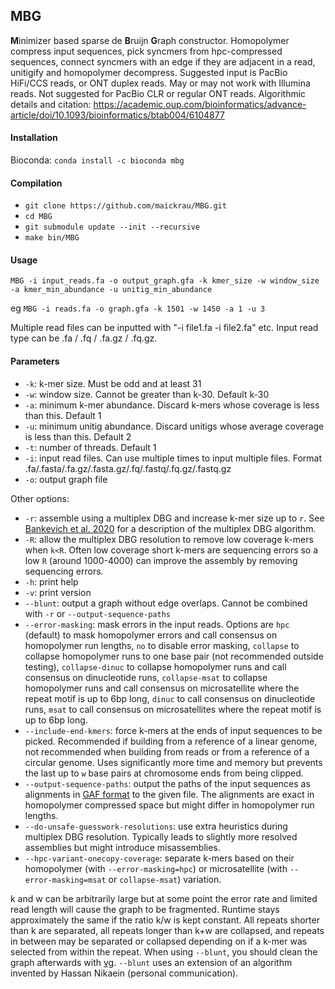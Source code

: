## MBG

<strong>M</strong>inimizer based sparse de <strong>B</strong>ruijn <strong>G</strong>raph constructor. Homopolymer compress input sequences, pick syncmers from hpc-compressed sequences, connect syncmers with an edge if they are adjacent in a read, unitigify and homopolymer decompress. Suggested input is PacBio HiFi/CCS reads, or ONT duplex reads. May or may not work with Illumina reads. Not suggested for PacBio CLR or regular ONT reads. Algorithmic details and citation: https://academic.oup.com/bioinformatics/advance-article/doi/10.1093/bioinformatics/btab004/6104877

#### Installation

Bioconda: `conda install -c bioconda mbg`

#### Compilation

- `git clone https://github.com/maickrau/MBG.git`
- `cd MBG`
- `git submodule update --init --recursive`
- `make bin/MBG`

#### Usage

`MBG -i input_reads.fa -o output_graph.gfa -k kmer_size -w window_size -a kmer_min_abundance -u unitig_min_abundance`

eg `MBG -i reads.fa -o graph.gfa -k 1501 -w 1450 -a 1 -u 3`

Multiple read files can be inputted with "-i file1.fa -i file2.fa" etc. Input read type can be .fa / .fq / .fa.gz / .fq.gz.

#### Parameters

- `-k`: k-mer size. Must be odd and at least 31
- `-w`: window size. Cannot be greater than k-30. Default k-30
- `-a`: minimum k-mer abundance. Discard k-mers whose coverage is less than this. Default 1
- `-u`: minimum unitig abundance. Discard unitigs whose average coverage is less than this. Default 2
- `-t`: number of threads. Default 1
- `-i`: input read files. Can use multiple times to input multiple files. Format .fa/.fasta/.fa.gz/.fasta.gz/.fq/.fastq/.fq.gz/.fastq.gz
- `-o`: output graph file

Other options:
- `-r`: assemble using a multiplex DBG and increase k-mer size up to `r`. See [Bankevich et al. 2020](https://www.biorxiv.org/content/10.1101/2020.12.10.420448v2) for a description of the multiplex DBG algorithm.
- `-R`: allow the multiplex DBG resolution to remove low coverage k-mers when `k<R`. Often low coverage short k-mers are sequencing errors so a low `R` (around 1000-4000) can improve the assembly by removing sequencing errors.
- `-h`: print help
- `-v`: print version
- `--blunt`: output a graph without edge overlaps. Cannot be combined with `-r` or `--output-sequence-paths`
- `--error-masking`: mask errors in the input reads. Options are `hpc` (default) to mask homopolymer errors and call consensus on homopolymer run lengths, `no` to disable error masking, `collapse` to collapse homopolymer runs to one base pair (not recommended outside testing), `collapse-dinuc` to collapse homopolymer runs and call consensus on dinucleotide runs, `collapse-msat` to collapse homopolymer runs and call consensus on microsatellite where the repeat motif is up to 6bp long, `dinuc` to call consensus on dinucleotide runs, `msat` to call consensus on microsatellites where the repeat motif is up to 6bp long.
- `--include-end-kmers`: force k-mers at the ends of input sequences to be picked. Recommended if building from a reference of a linear genome, not recommended when building from reads or from a reference of a circular genome. Uses significantly more time and memory but prevents the last up to `w` base pairs at chromosome ends from being clipped.
- `--output-sequence-paths`: output the paths of the input sequences as alignments in [GAF format](https://github.com/lh3/gfatools/blob/master/doc/rGFA.md#the-graph-alignment-format-gaf) to the given file. The alignments are exact in homopolymer compressed space but might differ in homopolymer run lengths.
- `--do-unsafe-guesswork-resolutions`: use extra heuristics during multiplex DBG resolution. Typically leads to slightly more resolved assemblies but might introduce misassemblies.
- `--hpc-variant-onecopy-coverage`: separate k-mers based on their homopolymer (with `--error-masking=hpc`) or microsatellite (with `--error-masking=msat` or `collapse-msat`) variation.

k and w can be arbitrarily large but at some point the error rate and limited read length will cause the graph to be fragmented. Runtime stays approximately the same if the ratio k/w is kept constant. All repeats shorter than k are separated, all repeats longer than k+w are collapsed, and repeats in between may be separated or collapsed depending on if a k-mer was selected from within the repeat. When using `--blunt`, you should clean the graph afterwards with [vg](https://github.com/vgteam/vg). `--blunt` uses an extension of an algorithm invented by Hassan Nikaein (personal communication).
